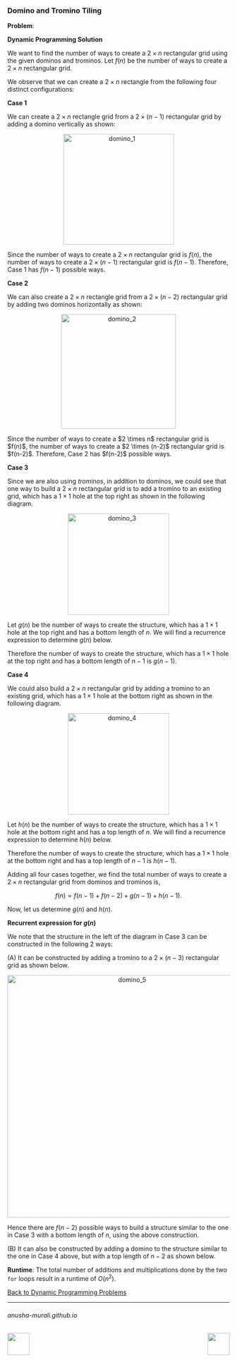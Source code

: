 ### Domino and Tromino Tiling

**Problem**: 


**Dynamic Programming Solution**

We want to find the number of ways to create a $2 \times n$ rectangular grid using the given dominos and trominos. Let $f(n)$ be the number of ways to create a $2 \times n$ rectangular grid.

We observe that we can create a $2 \times n$ rectangle from the following four distinct configurations:

**Case 1**

We can create a $2 \times n$ rectangle grid from a $2 \times (n-1)$ rectangular grid by adding a domino vertically as shown:
<p align = "center">
<img width="251" alt="domino_1" src="https://github.com/user-attachments/assets/5d93db9b-a5de-4487-b65e-57337626cb93" />
</p>

Since the number of ways to create a $2 \times n$ rectangular grid is $f(n)$, the number of ways to create a $2 \times (n-1)$ rectangular grid is $f(n-1)$. Therefore, Case 1 has $f(n-1)$ possible ways.

**Case 2**

We can also create a $2 \times n$ rectangle grid from a $2 \times (n-2)$ rectangular grid by adding two dominos horizontally as shown:
<p align = "center">
<img width="260" alt="domino_2" src="https://github.com/user-attachments/assets/b54ef092-7bd9-4de1-8aa8-b219cb30b26a" />
</p>
Since the number of ways to create a $2 \times n$ rectangular grid is $f(n)$, the number of ways to create a $2 \times (n-2)$ rectangular grid is $f(n-2)$. Therefore, Case 2 has $f(n-2)$ possible ways.

**Case 3**

Since we are also using *trominos*, in addition to dominos, we could see that one way to build a $2 \times n$ rectangular grid is to add a tromino to an existing grid, which has a $1 \times 1$ hole at the top right as shown in the following diagram.

<p align = "center">
<img width="230" alt="domino_3" src="https://github.com/user-attachments/assets/c77d43f9-2604-415b-be3f-379e098ea718" />
</p>

Let $g(n)$ be the number of ways to create the structure, which has a $1\times 1$ hole at the top right and has a bottom length of $n$. We will find a recurrence expression to determine $g(n)$ below.

Therefore the number of ways to create the structure, which has a $1\times 1$ hole at the top right and has a bottom length of $n-1$ is $g(n-1)$.

**Case 4**

We could also build a $2 \times n$ rectangular grid by adding a tromino to an existing grid, which has a $1 \times 1$ hole at the bottom right as shown in the following diagram.

<p align = "center">
<img width="230" alt="domino_4" src="https://github.com/user-attachments/assets/cf8c7d69-7935-4e2d-9ae8-d2d727d8e263" />
</p>

Let $h(n)$ be the number of ways to create the structure, which has a $1\times 1$ hole at the bottom right and has a top length of $n$. We will find a recurrence expression to determine $h(n)$ below.

Therefore the number of ways to create the structure, which has a $1\times 1$ hole at the bottom right and has a top length of $n-1$ is $h(n-1)$.

Adding all four cases together, we find the total number of ways to create a $2 \times n$ rectangular grid from dominos and trominos is,

$$
f(n) = f(n-1) + f(n-2) + g(n-1) + h(n-1).
$$

Now, let us determine $g(n)$ and $h(n)$.

**Recurrent expression for $g(n)$**

We note that the structure in the left of the diagram in Case 3 can be constructed in the following 2 ways:

(A) It can be constructed by adding a tromino to a $2 \times (n-3)$ rectangular grid as shown below.

<p align = "center">
<img width="550" alt="domino_5" src="https://github.com/user-attachments/assets/29194a65-c22e-48ae-8172-7ad39d7eec1d" />
</p>

Hence there are $f(n-2)$ possible ways to build a structure similar to the one in Case 3 with a bottom length of $n$, using the above construction.


(B) It can also be constructed by adding a domino to the structure similar to the one in Case 4 above, but with a top length of $n-2$ as shown below.


**Runtime**: The total number of additions and multiplications done by the two `for` loops result in a runtime of $O(n^2)$.

[Back to Dynamic Programming Problems](./problems.md)

* * *
###### anusha-murali.github.io

<img src="https://github.com/anusha-murali/anusha-murali.github.io/assets/111596338/639243aa-2857-4595-a65a-7852762bb002" width="50" height="50" align="left">

[<img src="https://github.com/user-attachments/assets/989cfb30-4fb8-40f8-a812-8a054869aa32" width="50" height="50" align="right">](../index.md)

